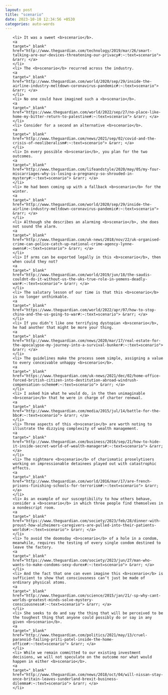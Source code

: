 ```yaml
---
layout: post
title: "scenario"
date: 2023-10-10 12:34:56 +0530
categories: auto-words
---
```

<ol>

    <li> It was a sweet <b>scenario</b>.
    <a 
    target="_blank" 
    href="http://www.theguardian.com/technology/2019/mar/26/smart-talking-are-our-devices-threatening-our-privacy#:~:text=scenario"> &rarr; </a>
    </li>
    <li> The <b>scenario</b> recurred across the industry.
    <a 
    target="_blank" 
    href="http://www.theguardian.com/world/2020/sep/29/inside-the-airline-industry-meltdown-coronavirus-pandemic#:~:text=scenario"> &rarr; </a>
    </li>
    <li> No one could have imagined such a <b>scenario</b>.
    <a 
    target="_blank" 
    href="https://www.theguardian.com/world/2022/sep/27/no-place-like-home-my-bitter-return-to-palestine#:~:text=scenario"> &rarr; </a>
    </li>
    <li> Consider for a second an alternative <b>scenario</b>.
    <a 
    target="_blank" 
    href="http://www.theguardian.com/news/2021/sep/02/covid-and-the-crisis-of-neoliberalism#:~:text=scenario"> &rarr; </a>
    </li>
    <li> In every possible <b>scenario</b>, you plan for the two outcomes.
    <a 
    target="_blank" 
    href="http://www.theguardian.com/lifeandstyle/2020/may/05/my-four-miscarriages-why-is-losing-a-pregnancy-so-shrouded-in-mystery#:~:text=scenario"> &rarr; </a>
    </li>
    <li> He had been coming up with a fallback <b>scenario</b> for the winter.
    <a 
    target="_blank" 
    href="http://www.theguardian.com/world/2020/sep/29/inside-the-airline-industry-meltdown-coronavirus-pandemic#:~:text=scenario"> &rarr; </a>
    </li>
    <li> Although she describes an alarming <b>scenario</b>, she does not sound the alarm.
    <a 
    target="_blank" 
    href="http://www.theguardian.com/uk-news/2018/nov/22/uk-organised-crime-can-police-catch-up-national-crime-agency-lynne-owens#:~:text=scenario"> &rarr; </a>
    </li>
    <li> If arms can be exported legally in this <b>scenario</b>, then when could they not?
    <a 
    target="_blank" 
    href="http://www.theguardian.com/world/2019/jun/18/the-saudis-couldnt-do-it-without-us-the-uks-true-role-in-yemens-deadly-war#:~:text=scenario"> &rarr; </a>
    </li>
    <li> The salutary lesson of our time is that this <b>scenario</b> is no longer unthinkable.
    <a 
    target="_blank" 
    href="https://www.theguardian.com/world/2022/apr/07/how-to-stop-china-and-the-us-going-to-war#:~:text=scenario"> &rarr; </a>
    </li>
    <li> If you didn’t like one terrifying dystopian <b>scenario</b>, he had another that might be more your thing.
    <a 
    target="_blank" 
    href="http://www.theguardian.com/news/2020/mar/17/real-estate-for-the-apocalypse-my-journey-into-a-survival-bunker#:~:text=scenario"> &rarr; </a>
    </li>
    <li> The guidelines make the process seem simple, assigning a value to every conceivable unhappy <b>scenario</b>.
    <a 
    target="_blank" 
    href="https://www.theguardian.com/uk-news/2021/dec/02/home-office-forced-british-citizen-into-destitution-abroad-windrush-compensation-scheme#:~:text=scenario"> &rarr; </a>
    </li>
    <li> I asked him what he would do, in the then unimaginable <b>scenario</b> that he were in charge of charter renewal.
    <a 
    target="_blank" 
    href="http://www.theguardian.com/media/2015/jul/14/battle-for-the-bbc#:~:text=scenario"> &rarr; </a>
    </li>
    <li> Three aspects of this <b>scenario</b> are worth noting to illustrate the dizzying complexity of wealth management.
    <a 
    target="_blank" 
    href="http://www.theguardian.com/business/2016/sep/21/how-to-hide-it-inside-secret-world-of-wealth-managers#:~:text=scenario"> &rarr; </a>
    </li>
    <li> The nightmare <b>scenario</b> of charismatic proselytisers working on impressionable detainees played out with catastrophic effects.
    <a 
    target="_blank" 
    href="http://www.theguardian.com/world/2016/mar/17/are-french-prisons-finishing-schools-for-terrorism#:~:text=scenario"> &rarr; </a>
    </li>
    <li> As an example of our susceptibility to how others behave, consider a <b>scenario</b> in which three people find themselves in a nondescript room.
    <a 
    target="_blank" 
    href="https://www.theguardian.com/society/2023/feb/28/dinner-with-proust-how-alzheimers-caregivers-are-pulled-into-their-patients-worlds#:~:text=scenario"> &rarr; </a>
    </li>
    <li> To avoid the doomsday <b>scenario</b> of a hole in a condom, meanwhile, requires the testing of every single condom destined to leave the factory.
    <a 
    target="_blank" 
    href="https://www.theguardian.com/society/2023/jun/27/man-who-wants-to-make-condoms-sexy-durex#:~:text=scenario"> &rarr; </a>
    </li>
    <li> And the fact that one can even imagine this <b>scenario</b> is sufficient to show that consciousness can’t just be made of ordinary physical atoms.
    <a 
    target="_blank" 
    href="http://www.theguardian.com/science/2015/jan/21/-sp-why-cant-worlds-greatest-minds-solve-mystery-consciousness#:~:text=scenario"> &rarr; </a>
    </li>
    <li> She seeks to do and say the thing that will be perceived to be the toughest thing that anyone could possibly do or say in any given <b>scenario</b>.
    <a 
    target="_blank" 
    href="http://www.theguardian.com/politics/2021/may/13/cruel-paranoid-failing-priti-patel-inside-the-home-office#:~:text=scenario"> &rarr; </a>
    </li>
    <li> While we remain committed to our existing investment decisions, we will not speculate on the outcome nor what would happen in either <b>scenario</b>.
    <a 
    target="_blank" 
    href="http://www.theguardian.com/news/2018/oct/04/will-nissan-stay-once-britain-leaves-sunderland-brexit-business-dilemma#:~:text=scenario"> &rarr; </a>
    </li>